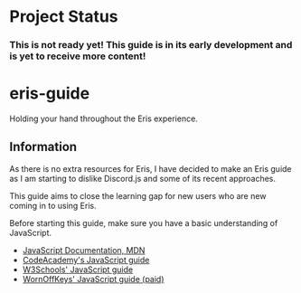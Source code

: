 # Project Status
### This is not ready yet! This guide is in its early development and is yet to receive more content!

# eris-guide

Holding your hand throughout the Eris experience.

## Information

As there is no extra resources for Eris, I have decided to make an Eris guide as I am starting to dislike Discord.js and some of its recent approaches.

This guide aims to close the learning gap for new users who are new coming in to using Eris.

Before starting this guide, make sure you have a basic understanding of JavaScript. 

 * [JavaScript Documentation, MDN](https://developer.mozilla.org/en-US/docs/Web/JavaScript)
 * [CodeAcademy's JavaScript guide](https://www.codecademy.com/learn/introduction-to-javascript)
 * [W3Schools' JavaScript guide](https://www.w3schools.com/js/)
 * [WornOffKeys' JavaScript guide (paid)](https://courses.wornoffkeys.com/jscourse)
